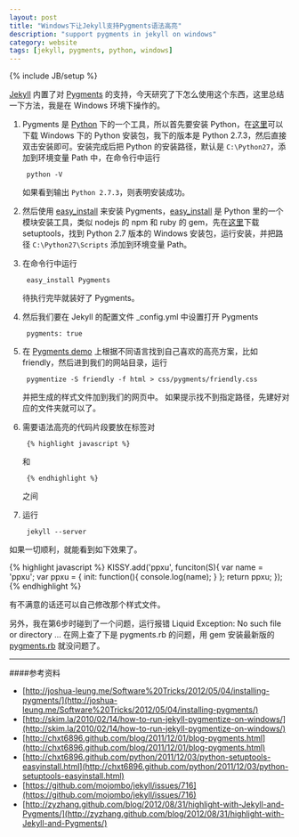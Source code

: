 ```yaml
---
layout: post
title: "Windows下让Jekyll支持Pygments语法高亮"
description: "support pygments in jekyll on windows"
category: website
tags: [jekyll, pygments, python, windows]
---
```

{% include JB/setup %}

[Jekyll](http://jekyllrb.com/) 内置了对 [Pygments](http://pygments.org/) 的支持，今天研究了下怎么使用这个东西，这里总结一下方法，我是在 Windows 环境下操作的。

1. Pygments 是 [Python](http://www.python.org/) 下的一个工具，所以首先要安装 Python，在[这里](http://www.python.org/download/)可以下载 Windows 下的 Python 安装包，我下的版本是 Python 2.7.3，然后直接双击安装即可。安装完成后把 Python 的安装路径，默认是 `C:\Python27`，添加到环境变量 Path 中，在命令行中运行

		python -V
	如果看到输出 `Python 2.7.3`，则表明安装成功。

2. 然后使用 [easy_install](http://packages.python.org/distribute/easy_install.html) 来安装 Pygments，[easy_install](http://peak.telecommunity.com/DevCenter/EasyInstall) 是 Python 里的一个模块安装工具，类似 nodejs 的 npm 和 ruby 的 gem，先在[这里](http://pypi.python.org/pypi/setuptools)下载 setuptools，找到 Python 2.7 版本的 Windows 安装包，运行安装，并把路径 `C:\Python27\Scripts` 添加到环境变量 Path。

3. 在命令行中运行

		easy_install Pygments
	待执行完毕就装好了 Pygments。

4. 然后我们要在 Jekyll 的配置文件 _config.yml 中设置打开 Pygments

		pygments: true

5. 在 [Pygments demo](http://pygments.org/demo/) 上根据不同语言找到自己喜欢的高亮方案，比如 friendly，然后进到我们的网站目录，运行

		pygmentize -S friendly -f html > css/pygments/friendly.css
	并把生成的样式文件加到我们的网页中。
	如果提示找不到指定路径，先建好对应的文件夹就可以了。

6. 需要语法高亮的代码片段要放在标签对

		{% highlight javascript %}
	和

		{% endhighlight %}
	之间

7. 运行

		jekyll --server

如果一切顺利，就能看到如下效果了。

{% highlight javascript %}
KISSY.add('ppxu', funciton(S){
	var name = 'ppxu';
	var ppxu = {
		init: function(){
			console.log(name);
		}
	};
	return ppxu;
});
{% endhighlight %}

有不满意的话还可以自己修改那个样式文件。

另外，我在第6步时碰到了一个问题，运行报错
	Liquid Exception: No such file or directory ...
在网上查了下是 pygments.rb 的问题，用 gem 安装最新版的 [pygments.rb](http://rubygems.org/gems/pygments.rb) 就没问题了。

-------------------
####参考资料

* [http://joshua-leung.me/Software%20Tricks/2012/05/04/installing-pygments/](http://joshua-leung.me/Software%20Tricks/2012/05/04/installing-pygments/)
* [http://skim.la/2010/02/14/how-to-run-jekyll-pygmentize-on-windows/](http://skim.la/2010/02/14/how-to-run-jekyll-pygmentize-on-windows/)
* [http://chxt6896.github.com/blog/2011/12/01/blog-pygments.html](http://chxt6896.github.com/blog/2011/12/01/blog-pygments.html)
* [http://chxt6896.github.com/python/2011/12/03/python-setuptools-easyinstall.html](http://chxt6896.github.com/python/2011/12/03/python-setuptools-easyinstall.html)
* [https://github.com/mojombo/jekyll/issues/716](https://github.com/mojombo/jekyll/issues/716)
* [http://zyzhang.github.com/blog/2012/08/31/highlight-with-Jekyll-and-Pygments/](http://zyzhang.github.com/blog/2012/08/31/highlight-with-Jekyll-and-Pygments/)